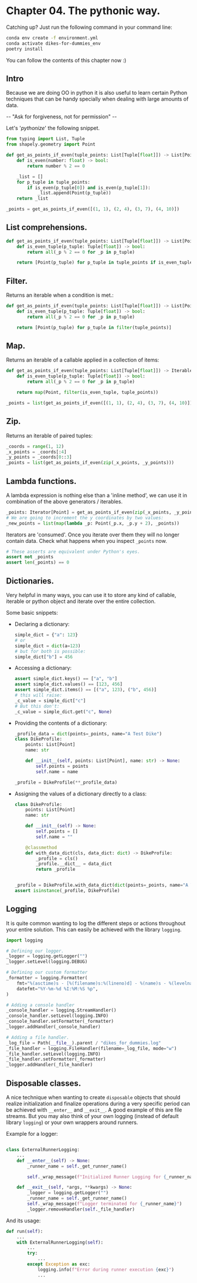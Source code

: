 # Chapter 04. The pythonic way.
Catching up? Just run the following command in your command line:
```bash
conda env create -f environment.yml
conda activate dikes-for-dummies_env
poetry install
```
You can follow the contents of this chapter now :)

## Intro
Because we are doing OO in python it is also useful to learn certain Python techniques that can be handy specially when dealing with large amounts of data.

-- "Ask for forgiveness, not for permission" --

Let's '_pythonize_' the following snippet.

```python
from typing import List, Tuple
from shapely.geometry import Point

def get_as_points_if_even(tuple_points: List[Tuple[float]]) -> List[Point]:
    def is_even(number: float) -> bool:
        return number % 2 == 0

    _list = []
    for p_tuple in tuple_points:
        if is_even(p_tuple[0]) and is_even(p_tuple[1]):
            _list.append(Point(p_tuple))
    return _list

_points = get_as_points_if_even([(1, 1), (2, 4), (3, 7), (4, 10)])
```

## List comprehensions.

```python
def get_as_points_if_even(tuple_points: List[Tuple[float]]) -> List[Point]:
    def is_even_tuple(p_tuple: Tuple[float]) -> bool:
        return all(_p % 2 == 0 for _p in p_tuple)

    return [Point(p_tuple) for p_tuple in tuple_points if is_even_tuple(p_tuple)]
```

## Filter.

Returns an iterable when a condition is met.:

```python
def get_as_points_if_even(tuple_points: List[Tuple[float]]) -> List[Point]:
    def is_even_tuple(p_tuple: Tuple[float]) -> bool:
        return all(_p % 2 == 0 for _p in p_tuple)

    return [Point(p_tuple) for p_tuple in filter(tuple_points)]
```

## Map.

Returns an iterable of a callable applied in a collection of items:

```python
def get_as_points_if_even(tuple_points: List[Tuple[float]]) -> Iterable[Point]:
    def is_even_tuple(p_tuple: Tuple[float]) -> bool:
        return all(_p % 2 == 0 for _p in p_tuple)

    return map(Point, filter(is_even_tuple, tuple_points))

_points = list(get_as_points_if_even([(1, 1), (2, 4), (3, 7), (4, 10)]))
```

## Zip.

Returns an iterable of paired tuples:

```python
_coords = range(1, 12)
_x_points = _coords[:4]
_y_points = _coords[0::3]
_points = list(get_as_points_if_even(zip(_x_points, _y_points)))
```

## Lambda functions.

A lambda expression is nothing else than a 'inline method', we can use it in combination of the above generators / iterables.

```python
_points: Iterator[Point] = get_as_points_if_even(zip(_x_points, _y_points))
# We are going to increment the y coordinates by two values:
_new_points = list(map(lambda _p: Point(_p.x, _p.y + 2), _points))
```

Iterators are 'consumed'. Once you iterate over them they will no longer contain data. Check what happens when you inspect `_points` now.

```python
# These asserts are equivalent under Python's eyes.
assert not _points
assert len(_points) == 0
```

## Dictionaries. 

Very helpful in many ways, you can use it to store any kind of callable, iterable or python object and iterate over the entire collection.

Some basic snippets:
* Declaring a dictionary:
    ```python
    simple_dict = {"a": 123}
    # or
    simple_dict = dict(a=123)
    # but for both is possible:
    simple_dict["b"] = 456
    ```
* Accessing a dictionary:
    ```python
    assert simple_dict.keys() == ["a", "b"]
    assert simple_dict.values() == [123, 456]
    assert simple_dict.items() == [("a", 123), ("b", 456)]
    # this will raise:
    _c_value = simple_dict["c"]
    # But this don't:
    _c_value = simple_dict.get("c", None)
    ```
* Providing the contents of a dictionary:
    ```python
    _profile_data = dict(points=_points, name="A Test Dike")
    class DikeProfile:
        points: List[Point]
        name: str

        def __init__(self, points: List[Point], name: str) -> None:
            self.points = points
            self.name = name

    _profile = DikeProfile(**_profile_data)
    ```
* Assigning the values of a dictionary directly to a class:
    ```python
    class DikeProfile:
        points: List[Point]
        name: str

        def __init__(self) -> None:
            self.points = []
            self.name = ""

        @classmethod
        def with_data_dict(cls, data_dict: dict) -> DikeProfile:
            _profile = cls()
            _profile.__dict__ = data_dict
            return _profile


    _profile = DikeProfile.with_data_dict(dict(points=_points, name="A Test Dike"))
    assert isinstance(_profile, DikeProfile)
    ```

## Logging

It is quite common wanting to log the different steps or actions throughout your entire solution. This can easily be achieved with the library `logging`.

```python
import logging

# Defining our logger.
_logger = logging.getLogger("")
_logger.setLevel(logging.DEBUG)

# Defining our custom formatter
_formatter = logging.Formatter(
    fmt="%(asctime)s - [%(filename)s:%(lineno)d] - %(name)s - %(levelname)s - %(message)s",
    datefmt="%Y-%m-%d %I:%M:%S %p",
)

# Adding a console handler
_console_handler = logging.StreamHandler()
_console_handler.setLevel(logging.INFO)
_console_handler.setFormatter(_formatter)
_logger.addHandler(_console_handler)

# Adding a file handler.
_log_file = Path(__file__).parent / "dikes_for_dummies.log"
_file_handler = logging.FileHandler(filename=_log_file, mode="w")
_file_handler.setLevel(logging.INFO)
_file_handler.setFormatter(_formatter)
_logger.addHandler(_file_handler)
```

## Disposable classes.
A nice technique when wanting to create `disposable` objects that should realize initialization and finalize operations during a very specific period can be achieved with `__enter__` and `__exit__`. A good example of this are file streams. But you may also think of your own logging (instead of default library `logging`) or your own wrappers around runners.

Example for a logger:
```python

class ExternalRunnerLogging:
    ...
    def __enter__(self) -> None:
        _runner_name = self._get_runner_name()

        self._wrap_message(f"Initialized Runner Logging for {_runner_name}")

    def __exit__(self, *args, **kwargs) -> None:
        _logger = logging.getLogger("")
        _runner_name = self._get_runner_name()
        self._wrap_message(f"Logger terminated for {_runner_name}")
        _logger.removeHandler(self._file_handler)
```
And its usage:

```python
def run(self):
    ...
    with ExternalRunnerLogging(self):
        ...
        try:
            ...
        except Exception as exc:
            logging.info(f"Error during runner execution {exc}")
            ...
```

